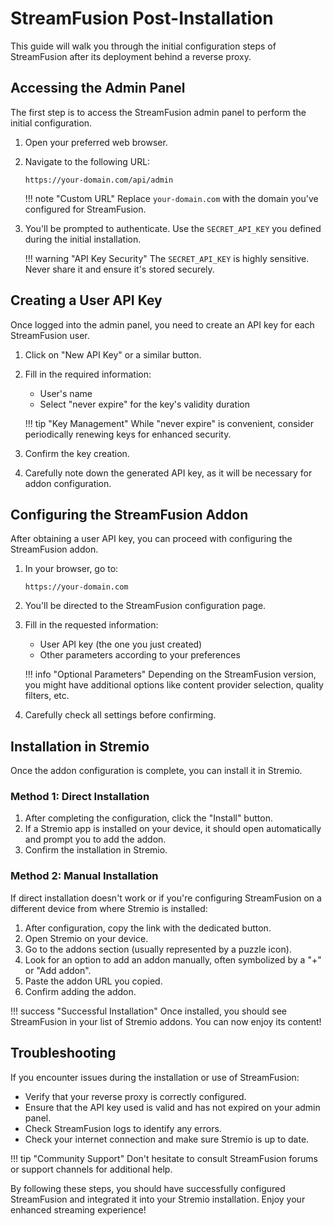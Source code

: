 # StreamFusion Post-Installation

This guide will walk you through the initial configuration steps of StreamFusion after its deployment behind a reverse proxy.

## Accessing the Admin Panel

The first step is to access the StreamFusion admin panel to perform the initial configuration.

1. Open your preferred web browser.
2. Navigate to the following URL:
   ```
   https://your-domain.com/api/admin
   ```
   
    !!! note "Custom URL"
        Replace `your-domain.com` with the domain you've configured for StreamFusion.

3. You'll be prompted to authenticate. Use the `SECRET_API_KEY` you defined during the initial installation.

    !!! warning "API Key Security"
        The `SECRET_API_KEY` is highly sensitive. Never share it and ensure it's stored securely.

## Creating a User API Key

Once logged into the admin panel, you need to create an API key for each StreamFusion user.

1. Click on "New API Key" or a similar button.
2. Fill in the required information:

   - User's name
   - Select "never expire" for the key's validity duration
   
    !!! tip "Key Management"
        While "never expire" is convenient, consider periodically renewing keys for enhanced security.

3. Confirm the key creation.
4. Carefully note down the generated API key, as it will be necessary for addon configuration.

## Configuring the StreamFusion Addon

After obtaining a user API key, you can proceed with configuring the StreamFusion addon.

1. In your browser, go to:
   ```
   https://your-domain.com
   ```
2. You'll be directed to the StreamFusion configuration page.
3. Fill in the requested information:

   - User API key (the one you just created)
   - Other parameters according to your preferences

    !!! info "Optional Parameters"
        Depending on the StreamFusion version, you might have additional options like content provider selection, quality filters, etc.

4. Carefully check all settings before confirming.

## Installation in Stremio

Once the addon configuration is complete, you can install it in Stremio.

### Method 1: Direct Installation

1. After completing the configuration, click the "Install" button.
2. If a Stremio app is installed on your device, it should open automatically and prompt you to add the addon.
3. Confirm the installation in Stremio.

### Method 2: Manual Installation

If direct installation doesn't work or if you're configuring StreamFusion on a different device from where Stremio is installed:

1. After configuration, copy the link with the dedicated button.
2. Open Stremio on your device.
3. Go to the addons section (usually represented by a puzzle icon).
4. Look for an option to add an addon manually, often symbolized by a "+" or "Add addon".
5. Paste the addon URL you copied.
6. Confirm adding the addon.

!!! success "Successful Installation"
    Once installed, you should see StreamFusion in your list of Stremio addons. You can now enjoy its content!

## Troubleshooting

If you encounter issues during the installation or use of StreamFusion:

- Verify that your reverse proxy is correctly configured.
- Ensure that the API key used is valid and has not expired on your admin panel.
- Check StreamFusion logs to identify any errors.
- Check your internet connection and make sure Stremio is up to date.

!!! tip "Community Support"
    Don't hesitate to consult StreamFusion forums or support channels for additional help.

By following these steps, you should have successfully configured StreamFusion and integrated it into your Stremio installation. Enjoy your enhanced streaming experience!